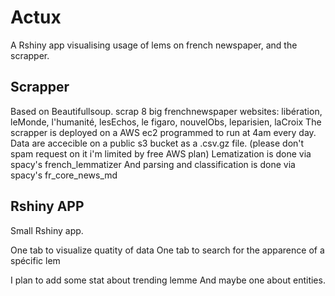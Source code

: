 # Actux
A Rshiny app visualising usage of lems on french newspaper, and the scrapper.


## Scrapper

Based on Beautifullsoup.
scrap 8 big frenchnewspaper websites: libération, leMonde, l'humanité, lesEchos, le figaro, nouvelObs, leparisien, laCroix
The scrapper is deployed on a AWS ec2 programmed to run at 4am every day.
Data are accecible on a public s3 bucket as a .csv.gz file. (please don't spam request on it i'm limited by free AWS plan)
Lematization is done via spacy's french_lemmatizer
And parsing and classification is done via spacy's fr_core_news_md

## Rshiny APP

Small Rshiny app.

One tab to visualize quatity of data
One tab to search for the apparence of a spécific lem

I plan to add some stat about trending lemme
And maybe one about entities.
